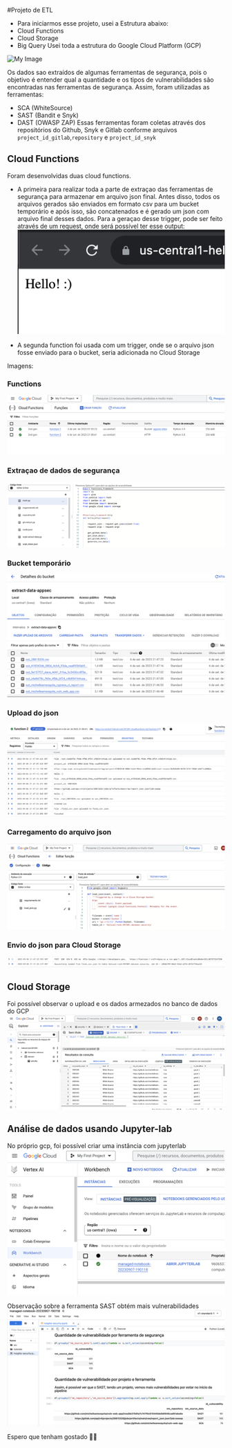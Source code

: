 #Projeto de ETL

- Para iniciarmos esse projeto, usei a Estrutura abaixo:
- Cloud Functions
- Cloud Storage
- Big Query
Usei toda a estrutura do Google Cloud Platform (GCP)

![My Image](src/gcp_etl.png)

Os dados sao extraídos de algumas ferramentas de segurança, pois o objetivo é entender qual a quantidade e os tipos de vulnerabilidades são encontradas nas ferramentas de segurança. Assim, foram utilizadas as ferramentas:
- SCA (WhiteSource)
- SAST (Bandit e Snyk)
- DAST (OWASP ZAP)
Essas ferramentas foram coletas através dos repositórios do Github, Snyk e Gitlab conforme arquivos `project_id_gitlab`,`repository` e `project_id_snyk`

## Cloud Functions

Foram desenvolvidas duas cloud functions.
- A primeira para realizar toda a parte de extraçao das ferramentas de segurança para armazenar em arquivo json final. Antes disso, todos os arquivos gerados são enviados em formato csv para um bucket temporário e após isso, são concatenados e é gerado um json com arquivo final desses dados. Para a geraçao desse trigger, pode ser feito através de um request, onde será possível ter esse output:
![My Image](src/request.png)

- A segunda function foi usada com um trigger, onde se o arquivo json fosse enviado para o bucket, seria adicionada no Cloud Storage

Imagens:

### Functions
![My Image](src/functions_gcp.png)

### Extraçao de dados de segurança
![My Image](src/sec_functions.png)

### Bucket temporário
![My Image](src/bucket-temp.png)

### Upload do json
![My Image](src/log2.png)

### Carregamento do arquivo json
![My Image](src/json_function.png)

### Envio do json para Cloud Storage
![My Image](src/log1.png)

## Cloud Storage

Foi possível observar o upload e os dados armezados no banco de dados do GCP
![My Image](src/cloud-storage.png)

## Análise de dados usando Jupyter-lab
No próprio gcp, foi possível criar uma instância com jupyterlab
![My Image](src/jupyter-lab.png)

Observação sobre a ferramenta SAST obtém mais vulnerabilidades
![My Image](src/jupyter-lab-gcp.png)

Espero que tenham gostado 👩‍💻